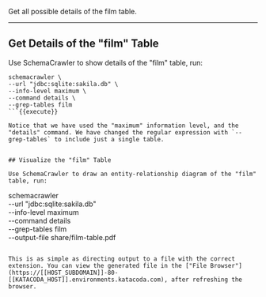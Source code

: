 Get all possible details of the film table.

-----

## Get Details of the "film" Table

Use SchemaCrawler to show details of the "film" table, run:

```
schemacrawler \
--url "jdbc:sqlite:sakila.db" \
--info-level maximum \
--command details \
--grep-tables film
```{{execute}}

Notice that we have used the "maximum" information level, and the "details" command. We have changed the regular expression with `--grep-tables` to include just a single table.


## Visualize the "film" Table

Use SchemaCrawler to draw an entity-relationship diagram of the "film" table, run:

```
schemacrawler \
--url "jdbc:sqlite:sakila.db" \
--info-level maximum \
--command details \
--grep-tables film \
--output-file share/film-table.pdf
```{{execute}}

This is as simple as directing output to a file with the correct extension. You can view the generated file in the ["File Browser"](https://[[HOST_SUBDOMAIN]]-80-[[KATACODA_HOST]].environments.katacoda.com), after refreshing the browser.

